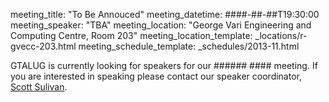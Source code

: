 meeting_title: "To Be Annouced"
meeting_datetime: ####-##-##T19:30:00
meeting_speaker: "TBA"
meeting_location: "George Vari Engineering and Computing Centre, Room 203"
meeting_location_template: _locations/r-gvecc-203.html
meeting_schedule_template: _schedules/2013-11.html

<div class="alert alert-info">
GTALUG is currently looking for speakers for our ###### ####
meeting. If you are interested in speaking please contact our
speaker coordinator,
<a href="mailto:speaker-coordinator@gtalug.org" class="alert-link">Scott Sulivan</a>.
</div>
